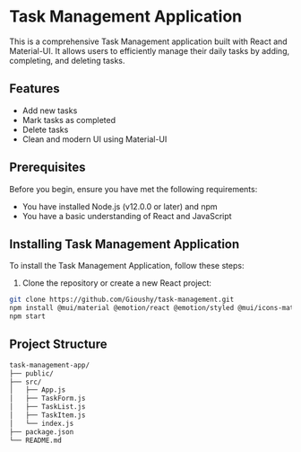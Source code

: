 # Task Management Application

This is a comprehensive Task Management application built with React and Material-UI. It allows users to efficiently manage their daily tasks by adding, completing, and deleting tasks.

## Features

- Add new tasks
- Mark tasks as completed
- Delete tasks
- Clean and modern UI using Material-UI

## Prerequisites

Before you begin, ensure you have met the following requirements:

- You have installed Node.js (v12.0.0 or later) and npm
- You have a basic understanding of React and JavaScript

## Installing Task Management Application

To install the Task Management Application, follow these steps:

1. Clone the repository or create a new React project:

```bash
git clone https://github.com/Gioushy/task-management.git
npm install @mui/material @emotion/react @emotion/styled @mui/icons-material
npm start
```

## Project Structure

```bash
task-management-app/
├── public/
├── src/
│   ├── App.js
│   ├── TaskForm.js
│   ├── TaskList.js
│   ├── TaskItem.js
│   └── index.js
├── package.json
└── README.md
```

